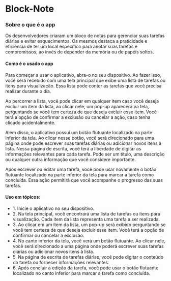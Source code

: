 # Block-Note
<h3> Sobre o que é o app </h3>
<p> Os desenvolvedores criaram um bloco de notas para gerenciar suas tarefas diárias e evitar esquecimentos. Os mesmos destaca a praticidade e eficiência de ter um local específico para anotar suas tarefas e compromissos, ao invés de depender da memória ou de papéis soltos.</p>
<h4> Como é o usado o app </h4>
<p>Para começar a usar o aplicativo, abra-o no seu dispositivo. Ao fazer isso, você será recebido com uma tela principal que exibe uma lista de tarefas ou itens para visualização. Essa lista pode conter as tarefas que você precisa realizar durante o dia.

Ao percorrer a lista, você pode clicar em qualquer item caso você deseja excluir um item da lista, ao clicar nele, um pop-up aparecerá na tela, perguntando se você tem certeza de que deseja excluir esse item. Você terá a opção de confirmar a exclusão ou cancelar a ação, caso tenha clicado acidentalmente.

Além disso, o aplicativo possui um botão flutuante localizado na parte inferior da tela. Ao clicar nesse botão, você será direcionado para uma página onde pode escrever suas tarefas diárias ou adicionar novos itens à lista. Nessa página de escrita, você terá a liberdade de digitar as informações relevantes para cada tarefa. Pode ser um título, uma descrição ou qualquer outra informação que você considere importante.

Após escrever ou editar uma tarefa, você pode usar novamente o botão flutuante localizado na parte inferior da tela para marcar a tarefa como concluída. Essa ação permitirá que você acompanhe o progresso das suas tarefas.</p>

<h4>Uso em tópicos:</h4>
<ul>
  <li>1. Inicie o aplicativo no seu dispositivo.</li>
  <li>2. Na tela principal, você encontrará uma lista de tarefas ou itens para visualização. Cada item da lista representa uma tarefa a ser realizada.</li>
  <li>3. Ao clicar em um item da lista, um pop-up será exibido perguntando se você tem certeza de que deseja excluir esse item. Você terá a opção de confirmar ou cancelar a exclusão.</li>
  <li>4. No canto inferior da tela, você verá um botão flutuante. Ao clicar nele, você será direcionado a uma página onde poderá escrever suas tarefas diárias ou adicionar novos itens à lista.</li>
  <li>5. Na página de escrita de tarefas diárias, você pode digitar o conteúdo da tarefa ou fornecer informações relevantes.</li>
  <li>6. Após concluir a edição da tarefa, você pode usar o botão flutuante localizado no canto inferior para marcar a tarefa como concluída.</li>

</ul>
